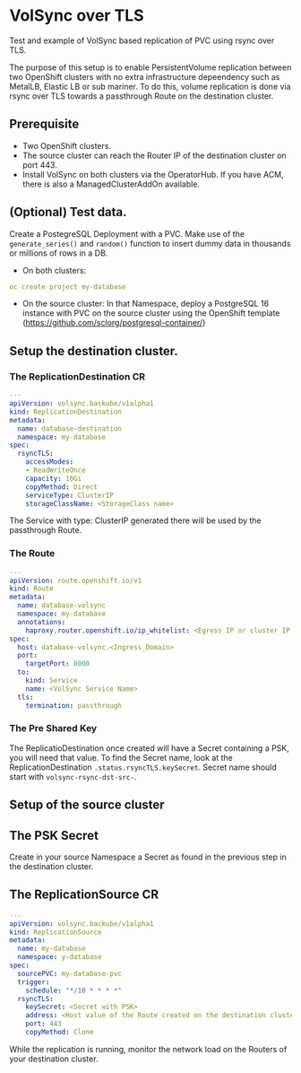 # VolSync over TLS
Test and example of VolSync based replication of PVC using rsync over TLS.

The purpose of this setup is to enable PersistentVolume replication between two OpenShift clusters with no extra infrastructure depeendency such as MetalLB, Elastic LB or sub mariner.
To do this, volume replication is done via rsync over TLS towards a passthrough Route on the destination cluster.

## Prerequisite 
- Two OpenShift clusters.
- The source cluster can reach the Router IP of the destination cluster on port 443.
- Install VolSync on both clusters via the OperatorHub. If you have ACM, there is also a ManagedClusterAddOn available.

## (Optional) Test data.
Create a PostegreSQL Deployment with a PVC. Make use of the `generate_series()` and `random()` function to insert dummy data in thousands or millions of rows in a DB.

- On both clusters:
```yaml
oc create project my-database
```
- On the source cluster: 
In that Namespace, deploy a PostgreSQL 16 instance with PVC on the source cluster using the OpenShift template (https://github.com/sclorg/postgresql-container/)

## Setup the destination cluster.
### The ReplicationDestination CR
```yaml
---
apiVersion: volsync.backube/v1alpha1
kind: ReplicationDestination
metadata:
  name: database-destination
  namespace: my-database
spec:
  rsyncTLS:
    accessModes:
    - ReadWriteOnce
    capacity: 10Gi
    copyMethod: Direct
    serviceType: ClusterIP
    storageClassName: <StorageClass name>
```
The Service with type: ClusterIP generated there will be used by the passthrough Route.

### The Route
```yaml
---
apiVersion: route.openshift.io/v1
kind: Route
metadata:
  name: database-volsync
  namespace: my-database
  annotations:
    haproxy.router.openshift.io/ip_whitelist: <Egress IP or cluster IP range of the source cluster>
spec:
  host: database-volsync.<Ingress_Domain> 
  port:
    targetPort: 8000
  to:
    kind: Service
    name: <VolSync Service Name>
  tls:
    termination: passthrough
```

### The Pre Shared Key
The ReplicatioDestination once created will have a Secret containing a PSK, you will need that value. To find the Secret name, look at the ReplicationDestination `.status.rsyncTLS.keySecret`. Secret name should start with `volsync-rsync-dst-src-`.

## Setup of the source cluster
## The PSK Secret
Create in your source Namespace a Secret as found in the previous step in the destination cluster.
## The ReplicationSource CR
```yaml
---
apiVersion: volsync.backube/v1alpha1
kind: ReplicationSource
metadata:
  name: my-database
  namespace: y-database
spec:
  sourcePVC: my-database-pvc
  trigger:
    schedule: "*/10 * * * *"
  rsyncTLS:
    keySecret: <Secret with PSK>
    address: <Host value of the Route created on the destination cluster>
    port: 443
    copyMethod: Clone    
```
While the replication is running, monitor the network load on the Routers of your destination cluster.
